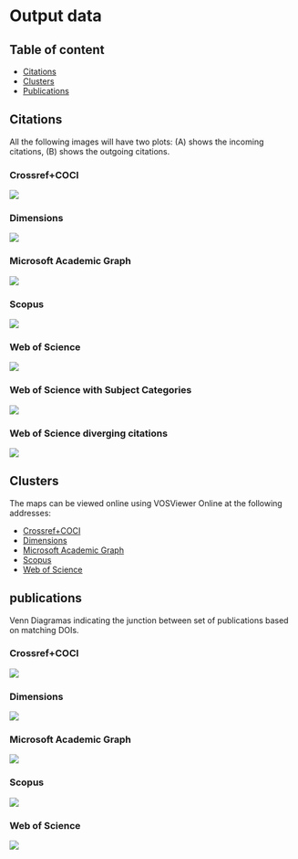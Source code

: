 # Output data

## Table of content

* [Citations](https://github.com/dhjournals/code/blob/master/output/README.md#citations)
* [Clusters](https://github.com/dhjournals/code/blob/master/output/README.md#clusters)
* [Publications](https://github.com/dhjournals/code/blob/master/output/README.md#publications)


## Citations

All the following images will have two plots: (A) shows the incoming citations, (B) shows the outgoing citations.

### Crossref+COCI
![](https://github.com/dhjournals/code/blob/master/output/crossref+coci/citations/citations.png?raw=true)

### Dimensions
![](https://github.com/dhjournals/code/blob/master/output/dimensions/citations/citations.png?raw=true)

### Microsoft Academic Graph
![](https://github.com/dhjournals/code/blob/master/output/mag/citations/citations.png?raw=true)

### Scopus
![](https://github.com/dhjournals/code/blob/master/output/scopus/citations/citations.png?raw=true)

### Web of Science
![](https://github.com/dhjournals/code/blob/master/output/wos/citations/citations.png?raw=true)

### Web of Science with Subject Categories
![](https://github.com/dhjournals/code/blob/master/output/wos/citations/citations_sc.png?raw=true)

### Web of Science diverging citations
![](https://github.com/dhjournals/code/blob/master/output/wos/citations/diverging_citations.png?raw=true)

## Clusters

The maps can be viewed online using VOSViewer Online at the following addresses: 

* [Crossref+COCI](https://app.vosviewer.com/?json=https://raw.githubusercontent.com/dhjournals/code/master/output/crossref%2Bcoci/clusters/VOSViewer_CROSSREF_map.json)
* [Dimensions](https://app.vosviewer.com/?json=https://raw.githubusercontent.com/dhjournals/code/master/output/dimensions/clusters/VOSViewer_DIMENSIONS_map.json)
* [Microsoft Academic Graph](https://app.vosviewer.com/?json=https://raw.githubusercontent.com/dhjournals/code/master/output/mag/clusters/VOSViewer_MAG_map.json)
* [Scopus](https://app.vosviewer.com/?json=https://raw.githubusercontent.com/dhjournals/code/master/output/scopus/clusters/VOSViewer_SCOPUS_map.json)
* [Web of Science](https://app.vosviewer.com/?json=https://raw.githubusercontent.com/dhjournals/code/master/output/wos/clusters/VOSViewer_WOS_map.json)


## publications

Venn Diagramas indicating the junction between set of publications based on matching DOIs.

### Crossref+COCI

![](https://github.com/dhjournals/code/blob/master/output/crossref+coci/publications/venn_pubs.png?raw=true)

### Dimensions

![](https://github.com/dhjournals/code/blob/master/output/dimensions/publications/venn_pubs.png?raw=true)

### Microsoft Academic Graph

![](https://github.com/dhjournals/code/blob/master/output/mag/publications/venn_pubs.png?raw=true)

### Scopus

![](https://github.com/dhjournals/code/blob/master/output/scopus/publications/venn_pubs.png?raw=true)

### Web of Science

![](https://github.com/dhjournals/code/blob/master/output/wos/publications/venn_pubs.png?raw=true)

